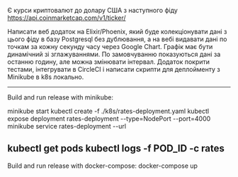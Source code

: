 Є курси криптовалют до долару CША з наступного фіду https://api.coinmarketcap.com/v1/ticker/


Написати веб додаток на Elixir/Phoenix, який буде колекціонувати дані з цього фіду в базу Postgresql без дублювання, а на вебі видавати дані по точкам за кожну секунду часу через Google Chart. Графік має бути динамічний зі зглажуваннями. По замовчуванню показуються дані за останню годину, але можна змінювати інтервал. Додаток покрити тестами, інтегрувати в CircleCI і написати скрипти для деплойменту з Minikube в k8s локально.

---
Build and run release with minikube:

minikube start
kubectl create -f ./k8s/rates-deployment.yaml
kubectl expose deployment rates-deployment --type=NodePort --port=4000
minikube service rates-deployment --url


kubectl get pods
kubectl logs -f POD_ID -c rates
---
Build and run release with docker-compose:
docker-compose up
